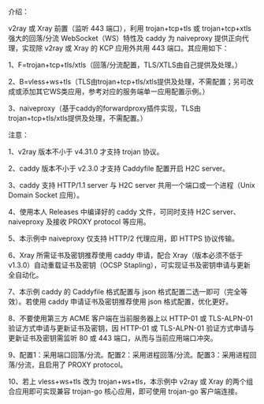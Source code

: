 介绍：

v2ray 或 Xray 前置（监听 443 端口），利用 trojan+tcp+tls 或 trojan+tcp+xtls 强大的回落/分流 WebSocket（WS）特性及 caddy 为 naiveproxy 提供正向代理，实现除 v2ray 或 Xray 的 KCP 应用外共用 443 端口。其应用如下：

1、F=trojan+tcp+tls/xtls（回落/分流配置，TLS/XTLS由自己提供及处理。）

2、B=vless+ws+tls（TLS由trojan+tcp+tls/xtls提供及处理，不需配置；另可改成或添加其它WS类应用，参考对应的服务端单一应用配置示例。）

3、naiveproxy（基于caddy的forwardproxy插件实现，TLS由trojan+tcp+tls/xtls提供及处理，不需配置。）

注意：

1、v2ray 版本不小于 v4.31.0 才支持 trojan 协议。

2、caddy 版本不小于 v2.3.0 才支持 Caddyfile 配置开启 H2C server。

3、caddy 支持 HTTP/1.1 server 与 H2C server 共用一个端口或一个进程（Unix Domain Socket 应用）。

4、使用本人 Releases 中编译好的 caddy 文件，可同时支持 H2C server、naiveproxy 及接收 PROXY protocol 等应用。

5、本示例中 naiveproxy 仅支持 HTTP/2 代理应用，即 HTTPS 协议传输。

6、Xray 所需证书及密钥推荐使用 caddy 申请，配合 Xray（版本必须不低于v1.3.0）自动重载证书及密钥（OCSP Stapling），可实现证书及密钥申请与更新全自动化。

7、本示例 caddy 的 Caddyfile 格式配置与 json 格式配置二选一即可（完全等效）。若使用 caddy 申请证书及密钥推荐使用 json 格式配置，优化更好。

8、不要使用第三方 ACME 客户端在当前服务器上以 HTTP-01 或 TLS-ALPN-01 验证方式申请与更新证书及密钥，因 HTTP-01 或 TLS-ALPN-01 验证方式申请与更新证书及密钥需监听 80 或 443 端口，从而与当前应用端口冲突。

9、配置1：采用端口回落/分流。配置2：采用进程回落/分流。配置3：采用进程回落/分流，且启用了 PROXY protocol。

10、若上 vless+ws+tls 改为 trojan+ws+tls，本示例中 v2ray 或 Xray 的两个组合应用即可实现兼容 trojan-go 核心应用，即可使用 trojan-go 客户端连接。
